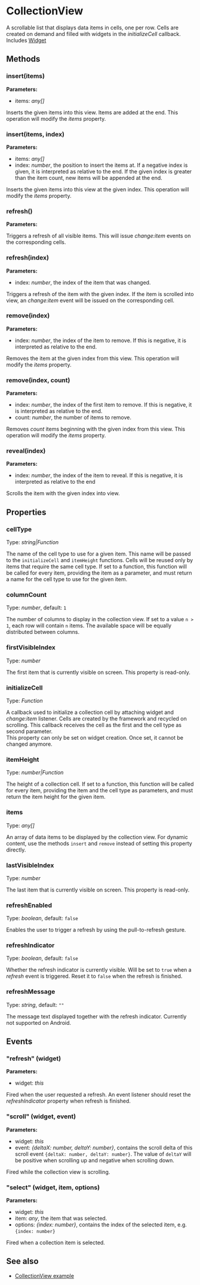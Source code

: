 ---
---
# CollectionView
A scrollable list that displays data items in cells, one per row. Cells are created on demand and filled with widgets in the *initializeCell* callback.
Includes [Widget](Widget.md)

## Methods
### insert(items)


**Parameters:** 

- items: *any[]*

Inserts the given items into this view. Items are added at the end. This operation will modify the *items* property.

### insert(items, index)


**Parameters:** 

- items: *any[]*
- index: *number*, the position to insert the items at. If a negative index is given, it is interpreted as relative to the end. If the given index is greater than the item count, new items will be appended at the end. 

Inserts the given items into this view at the given index. This operation will modify the *items* property.

### refresh()


**Parameters:** 



Triggers a refresh of all visible items. This will issue *change:item* events on the corresponding cells.

### refresh(index)


**Parameters:** 

- index: *number*, the index of the item that was changed.

Triggers a refresh of the item with the given index. If the item is scrolled into view, an *change:item* event will be issued on the corresponding cell.

### remove(index)


**Parameters:** 

- index: *number*, the index of the item to remove. If this is negative, it is interpreted as relative to the end.

Removes the item at the given index from this view. This operation will modify the *items* property.

### remove(index, count)


**Parameters:** 

- index: *number*, the index of the first item to remove. If this is negative, it is interpreted as relative to the end.
- count: *number*, the number of items to remove.

Removes *count* items beginning with the given index from this view. This operation will modify the *items* property.

### reveal(index)


**Parameters:** 

- index: *number*, the index of the item to reveal. If this is negative, it is interpreted as relative to the end

Scrolls the item with the given index into view.


## Properties
### cellType
Type: *string|Function*

The name of the cell type to use for a given item. This name will be passed to the `initializeCell` and `itemHeight` functions. Cells will be reused only by items that require the same cell type. If set to a function, this function will be called for every item, providing the item as a parameter, and must return a name for the cell type to use for the given item.
### columnCount
Type: *number*, default: `1`

The number of columns to display in the collection view. If set to a value `n > 1`, each row will contain `n` items. The available space will be equally distributed between columns.
### firstVisibleIndex
Type: *number*

The first item that is currently visible on screen. This property is read-only.
### initializeCell
Type: *Function*

A callback used to initialize a collection cell by attaching widget and *change:item* listener. Cells are created by the framework and recycled on scrolling. This callback receives the cell as the first and the cell type as second parameter.<br/>This property can only be set on widget creation. Once set, it cannot be changed anymore.
### itemHeight
Type: *number|Function*

The height of a collection cell. If set to a function, this function will be called for every item, providing the item and the cell type as parameters, and must return the item height for the given item.
### items
Type: *any[]*

An array of data items to be displayed by the collection view. For dynamic content, use the methods `insert` and `remove` instead of setting this property directly.
### lastVisibleIndex
Type: *number*

The last item that is currently visible on screen. This property is read-only.
### refreshEnabled
Type: *boolean*, default: `false`

Enables the user to trigger a refresh by using the pull-to-refresh gesture.
### refreshIndicator
Type: *boolean*, default: `false`

Whether the refresh indicator is currently visible. Will be set to `true` when a *refresh* event is triggered. Reset it to `false` when the refresh is finished.
### refreshMessage
Type: *string*, default: `""`

The message text displayed together with the refresh indicator. Currently not supported on Android.

## Events
### "refresh" (widget)

**Parameters:** 

- widget: *this*

Fired when the user requested a refresh. An event listener should reset the *refreshIndicator* property when refresh is finished.

### "scroll" (widget, event)

**Parameters:** 

- widget: *this*
- event: *{deltaX: number, deltaY: number}*, contains the scroll delta of this scroll event `{deltaX: number, deltaY: number}`. The value of `deltaY` will be positive when scrolling up and negative when scrolling down.

Fired while the collection view is scrolling.

### "select" (widget, item, options)

**Parameters:** 

- widget: *this*
- item: *any*, the item that was selected.
- options: *{index: number}*, contains the index of the selected item, e.g. `{index: number}`

Fired when a collection item is selected.


## See also
- [CollectionView example](https://github.com/eclipsesource/tabris-js/blob/master/snippets/collectionview/collectionview.js)
